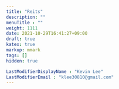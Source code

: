 ```yaml
---
title: "Reits"
description: ""
menuTitle : ""
weight: 1111
date: 2021-10-29T16:41:27+09:00
draft: true
katex: true
markup: mmark
tags: []
hidden: true

LastModifierDisplayName : "Kevin Lee"
LastModifierEmail : "klee30810@gmail.com"
---
```


